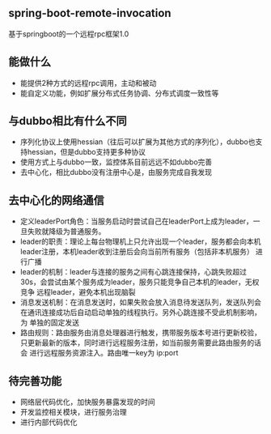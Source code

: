 ##  spring-boot-remote-invocation
基于springboot的一个远程rpc框架1.0

## 能做什么
* 能提供2种方式的远程rpc调用，主动和被动
* 能自定义功能，例如扩展分布式任务协调、分布式调度一致性等

## 与dubbo相比有什么不同
* 序列化协议上使用hessian（往后可以扩展为其他方式的序列化），dubbo也支持hessian，但是dubbo支持更多种协议
* 使用方式上与dubbo一致，监控体系目前远远不如dubbo完善
* 去中心化，相比dubbo没有注册中心是，由服务完成自我发现

## 去中心化的网络通信
* 定义leaderPort角色：当服务启动时尝试自己在leaderPort上成为leader，一旦失败就降级为普通服务。
* leader的职责：理论上每台物理机上只允许出现一个leader，服务都会向本机leader注册，本机leader收到注册后会向当前所有服务（包括非本机服务）
  进行广播
* leader的机制：leader与连接的服务之间有心跳连接保持，心跳失败超过30s，会尝试由某个服务成为leader，服务只能竞争自己本机的leader，无权竞争
  远程leader，避免本机出现脑裂
* 消息发送机制：在消息发送时，如果失败会放入消息待发送队列，发送队列会在通讯连接成功后自动启动单独的线程执行。另外心跳连接不受此机制影响，为
  单独的固定发送
* 路由规则：路由服务由消息处理器进行触发，携带服务版本号进行更新校验，只更新最新的版本，同时进行远程服务注册，如当前服务需要此路由服务的话会
  进行远程服务资源注入。路由唯一key为 ip:port
  
## 待完善功能
* 网络层代码优化，加快服务暴露发现的时间
* 开发监控相关模块，进行服务治理
* 进行内部代码优化